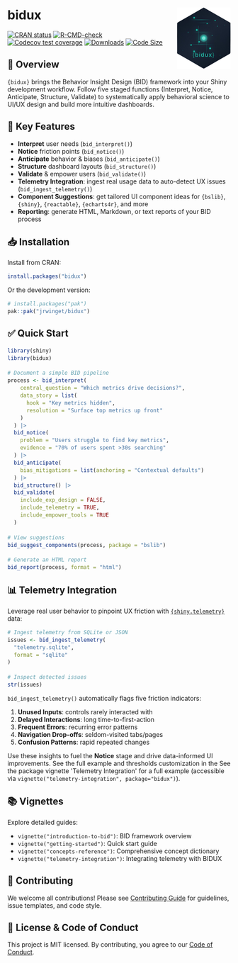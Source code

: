 
<!-- README.md is generated from README.Rmd. Please edit that file -->

# bidux <a href="https://github.com/jrwinget/bid-framework"><img src="man/figures/logo.png" align="right" height="138" /></a>

<!-- badges: start -->

[![CRAN
status](https://www.r-pkg.org/badges/version/bidux)](https://cran.r-project.org/package=bidux)
[![R-CMD-check](https://github.com/jrwinget/bidux/actions/workflows/R-CMD-check.yaml/badge.svg)](https://github.com/jrwinget/bidux/actions/workflows/R-CMD-check.yaml)
[![Codecov test
coverage](https://codecov.io/gh/jrwinget/bidux/graph/badge.svg)](https://app.codecov.io/gh/jrwinget/bidux)
[![Downloads](https://cranlogs.r-pkg.org/badges/bidux)](https://cranlogs.r-pkg.org/badges/bidux)
[![Code
Size](https://img.shields.io/github/languages/code-size/jrwinget/bidux)](https://github.com/jrwinget/bidux)
<!-- badges: end -->

## 📖 Overview

`{bidux}` brings the Behavior Insight Design (BID) framework into your
Shiny development workflow. Follow five staged functions (Interpret,
Notice, Anticipate, Structure, Validate) to systematically apply
behavioral science to UI/UX design and build more intuitive dashboards.

## 🚀 Key Features

- **Interpret** user needs (`bid_interpret()`)
- **Notice** friction points (`bid_notice()`)
- **Anticipate** behavior & biases (`bid_anticipate()`)
- **Structure** dashboard layouts (`bid_structure()`)
- **Validate** & empower users (`bid_validate()`)
- **Telemetry Integration**: ingest real usage data to auto-detect UX
  issues (`bid_ingest_telemetry()`)
- **Component Suggestions**: get tailored UI component ideas for
  `{bslib}`, `{shiny}`, `{reactable}`, `{echarts4r}`, and more
- **Reporting**: generate HTML, Markdown, or text reports of your BID
  process

## 📥 Installation

Install from CRAN:

``` r
install.packages("bidux")
```

Or the development version:

``` r
# install.packages("pak")
pak::pak("jrwinget/bidux")
```

## ✅ Quick Start

``` r
library(shiny)
library(bidux)

# Document a simple BID pipeline
process <- bid_interpret(
    central_question = "Which metrics drive decisions?",
    data_story = list(
      hook = "Key metrics hidden",
      resolution = "Surface top metrics up front"
    )
  ) |>
  bid_notice(
    problem = "Users struggle to find key metrics",
    evidence = "70% of users spent >30s searching"
  ) |>
  bid_anticipate(
    bias_mitigations = list(anchoring = "Contextual defaults")
  ) |>
  bid_structure() |>
  bid_validate(
    include_exp_design = FALSE,
    include_telemetry = TRUE,
    include_empower_tools = TRUE
  )

# View suggestions
bid_suggest_components(process, package = "bslib")

# Generate an HTML report
bid_report(process, format = "html")
```

## 📊 Telemetry Integration

Leverage real user behavior to pinpoint UX friction with
[`{shiny.telemetry}`](https://github.com/Appsilon/shiny.telemetry) data:

``` r
# Ingest telemetry from SQLite or JSON
issues <- bid_ingest_telemetry(
  "telemetry.sqlite",
  format = "sqlite"
)

# Inspect detected issues
str(issues)
```

`bid_ingest_telemetry()` automatically flags five friction indicators:

1.  **Unused Inputs**: controls rarely interacted with
2.  **Delayed Interactions**: long time-to-first-action
3.  **Frequent Errors**: recurring error patterns
4.  **Navigation Drop-offs**: seldom-visited tabs/pages
5.  **Confusion Patterns**: rapid repeated changes

Use these insights to fuel the **Notice** stage and drive data-informed
UI improvements. See the full example and thresholds customization in
the See the package vignette 'Telemetry Integration' for a full example
(accessible via `vignette("telemetry-integration", package="bidux")`).

## 📚 Vignettes

Explore detailed guides:

- `vignette("introduction-to-bid")`: BID framework overview
- `vignette("getting-started")`: Quick start guide
- `vignette("concepts-reference")`: Comprehensive concept dictionary
- `vignette("telemetry-integration")`: Integrating telemetry with BIDUX

## 🤝 Contributing

We welcome all contributions! Please see [Contributing
Guide](https://github.com/jrwinget/bidux/blob/main/.github/CONTRIBUTING.md)
for guidelines, issue templates, and code style.

## 📜 License & Code of Conduct

This project is MIT licensed. By contributing, you agree to our [Code of
Conduct](https://github.com/jrwinget/bidux/blob/main/.github/CODE_OF_CONDUCT.md).
